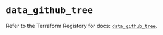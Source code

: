 # `data_github_tree`

Refer to the Terraform Registory for docs: [`data_github_tree`](https://registry.terraform.io/providers/integrations/github/5.26.0/docs/data-sources/tree).
